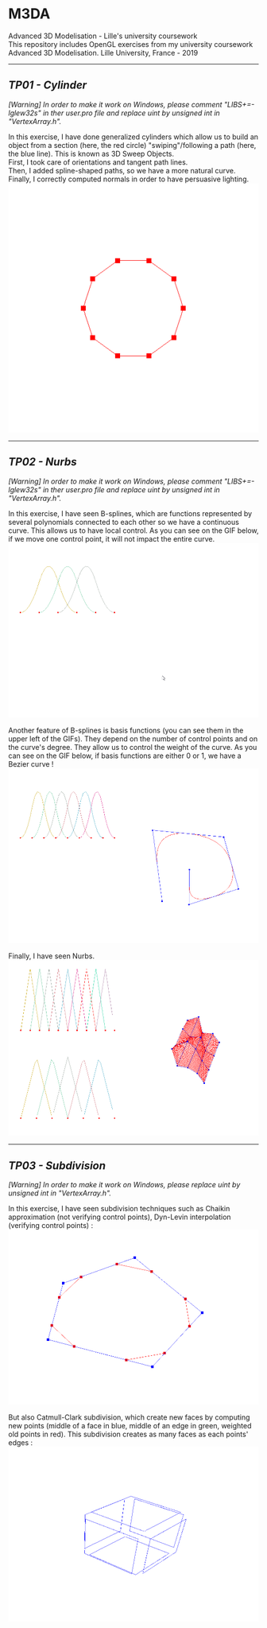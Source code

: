# M3DA

Advanced 3D Modelisation - Lille's university coursework  
This repository includes OpenGL exercises from my university coursework Advanced 3D Modelisation.
Lille University, France - 2019

--------------------------------------------
## _TP01 - Cylinder_

_[Warning] In order to make it work on Windows, please comment "LIBS+=-lglew32s" in ther user.pro file and replace uint by unsigned int in "VertexArray.h"._

In this exercise, I have done generalized cylinders which allow us to build an object from a section (here, the red circle) "swiping"/following a path (here, the blue line). This is known as 3D Sweep Objects.  
First, I took care of orientations and tangent path lines.  
Then, I added spline-shaped paths, so we have a more natural curve.  
Finally, I correctly computed normals in order to have persuasive lighting.  
![cylinder](/media/cylinder.gif)

--------------------------------------------
## _TP02 - Nurbs_

_[Warning] In order to make it work on Windows, please comment "LIBS+=-lglew32s" in ther user.pro file and replace uint by unsigned int in "VertexArray.h"._

In this exercise, I have seen B-splines, which are functions represented by several polynomials connected to each other so we have a continuous curve. This allows us to have local control. As you can see on the GIF below, if we move one control point, it will not impact the entire curve.
![cylinder](/media/splines1.gif)

Another feature of B-splines is basis functions (you can see them in the upper left of the GIFs). They depend on the number of control points and on the curve's degree. They allow us to control the weight of the curve. As you can see on the GIF below, if basis functions are either 0 or 1, we have a Bezier curve !
![cylinder](/media/splines2.gif)

Finally, I have seen Nurbs.
![cylinder](/media/splines3.png)

--------------------------------------------
## _TP03 - Subdivision_

_[Warning] In order to make it work on Windows, please replace uint by unsigned int in "VertexArray.h"._

In this exercise, I have seen subdivision techniques such as Chaikin approximation (not verifying control points), Dyn-Levin interpolation (verifying control points) :  
![cylinder](/media/subdivision1.gif)

But also Catmull-Clark subdivision, which create new faces by computing new points (middle of a face in blue, middle of an edge in green, weighted old points in red). This subdivision creates as many faces as each points' edges :  
![cylinder](/media/subdivision2.gif)
